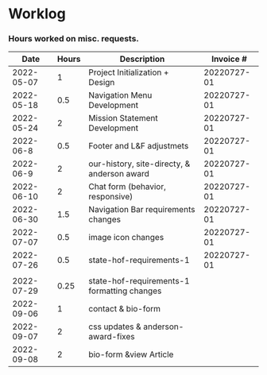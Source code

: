 # Worklog

### Hours worked on misc. requests.
| Date       | Hours | Description                                 | Invoice #    |
|------------|-------|---------------------------------------------|--------------|
| 2022-05-07 | 1     | Project Initialization + Design             | 20220727-01  |
| 2022-05-18 | 0.5   | Navigation Menu Development                 | 20220727-01  |
| 2022-05-24 | 2     | Mission Statement Development               | 20220727-01  |
| 2022-06-8  | 0.5   | Footer and L&F adjustmets                   | 20220727-01  |
| 2022-06-9  | 2     | our-history, site-directy, & anderson award | 20220727-01  |
| 2022-06-10 | 2     | Chat form (behavior, responsive)            | 20220727-01  |
| 2022-06-30 | 1.5   | Navigation Bar requirements changes         | 20220727-01  |
| 2022-07-07 | 0.5   | image icon changes                          | 20220727-01  |
| 2022-07-26 | 0.5   | state-hof-requirements-1                    | 20220727-01  |
|            |       |                                             |              |
| 2022-07-29 | 0.25  | state-hof-requirements-1 formatting changes |              |
| 2022-09-06 | 1     | contact & bio-form                          |              |
| 2022-09-07 | 2     | css updates & anderson-award-fixes          |              |
| 2022-09-08 | 2     | bio-form &view Article                      |              |
